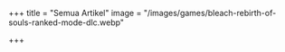 +++
title = "Semua Artikel"
image = "/images/games/bleach-rebirth-of-souls-ranked-mode-dlc.webp"

+++